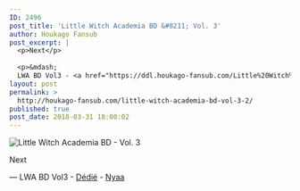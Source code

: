 ```yaml
---
ID: 2496
post_title: 'Little Witch Academia BD &#8211; Vol. 3'
author: Houkago Fansub
post_excerpt: |
  <p>Next</p>
  
  <p>&mdash;
  LWA BD Vol3 - <a href="https://ddl.houkago-fansub.com/Little%20Witch%20Academia/%5BHoukago-Fansub%5D%20Little%20Witch%20Academia%20-%20Vol.%203%20%5BBD%20810p%20AAC%2010bits%20Vostfr%5D/">D&eacute;di&eacute;</a> - <a href="https://nyaa.si/view/1021739">Nyaa</a></p>
layout: post
permalink: >
  http://houkago-fansub.com/little-witch-academia-bd-vol-3-2/
published: true
post_date: 2018-03-31 18:00:02
---
```

<img src="https://united-subs.dearclouds.com/wp-content/uploads/2018/04/eea0378e18e228a6a28b201570ef6596.jpg" alt="Little Witch Academia BD - Vol. 3"><p>Next</p>

<p>—
LWA BD Vol3 - <a href="https://ddl.houkago-fansub.com/Little%20Witch%20Academia/%5BHoukago-Fansub%5D%20Little%20Witch%20Academia%20-%20Vol.%203%20%5BBD%20810p%20AAC%2010bits%20Vostfr%5D/">Dédié</a> - <a href="https://nyaa.si/view/1021739">Nyaa</a></p>